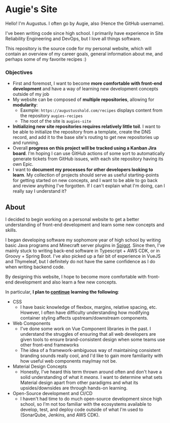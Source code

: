# Augie's Site

Hello! I'm Augustus. I often go by Augie, also (Hence the GitHub username). 

I've been writing code since high school. I primarily have experience in Site Reliability Engineering and DevOps, but I love all things software.

This repository is the source code for my personal website, which will contain an overview of my career goals, general information about me, and perhaps some of my favorite recipes :)

### Objectives
- First and foremost, I want to become **more comfortable with front-end development** and have a way of learning new development concepts outside of my job
- My website can be composed of **multiple repositories**, allowing for **modularity**:
   - Eaxmple: `https://augustusshald.com/recipes` displays content from the repository `augies-recipes`
   - The root of the site is `augies-site`
- **Initializing new site repositories requires relatively little toil**. I want to be able to initialize the repository from a template, create the DNS record, and add it to the base site's routing to get new repositories up and running.
- Overall **progress on this project will be tracked using a Kanban Jira board**. I'm hoping I can use GitHub actions of some sort to automatically generate tickets from GitHub issues, with each site repository having its own Epic.
- I want to **document my processes for other developers looking to learn**. My collection of projects should serve as useful starting-points for getting started on new concepts, and I want to be able to go back and review anything I've forgotten. If I can't explain what I'm doing, can I really say I understand it?


## About

I decided to begin working on a personal website to get a better understanding of front-end development and learn some new concepts and skills. 

I began developing software my sophomore year of high school by writing basic Java programs and Minecraft server plugins in [Spigot](https://www.spigotmc.org/). Since then, I've mainly stuck to writing back-end software in Typescript + AWS CDK, or in Groovy + Spring Boot. I've also picked up a fair bit of experience in VueJS and Thymeleaf, but I definitely do not have the same confidence as I do when writing backend code. 

By designing this website, I hope to become more comfortable with front-end development and also learn a few new concepts. 

In particular, **I plan to <u>continue</u> learning the following**:
- CSS
   - I have basic knowledge of flexbox, margins, relative spacing, etc. However, I often have difficulty understanding how modifying container styling affects upstream/downstream components.
- Web Components
   - I've done some work on Vue Component libraries in the past. I understand the struggles of ensuring that all web developers are given tools to ensure brand-consistent design when some teams use other front-end frameworks
   - The idea of a framework-ambiguous way of maintaining consistent branding sounds really cool, and I'd like to gain more familiarity with how useful web components may/may not be.
- Material Design Concepts
   - Honestly, I've heard this term thrown around often and don't have a solid understanding of what it *means*. I want to determine what sets Material design apart from other paradigms and what its upsides/downsides are through hands-on learning.
- Open-Source development and CI/CD
   - I haven't had time to do much open-source development since high school, so I'm not too familiar with the ecosystems available to develop, test, and deploy code outside of what I'm used to (SonarQube, Jenkins, and AWS CDK).